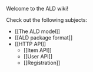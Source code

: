 Welcome to the ALD wiki!

Check out the following subjects:
* [[The ALD model]]
* [[ALD package format]]
* [[HTTP API]]
    * [[Item API]]
    * [[User API]]
    * [[Registration]]